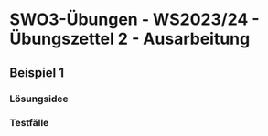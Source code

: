 # **SWO3-Übungen - WS2023/24 - Übungszettel 2 - Ausarbeitung**

## **Beispiel 1**

### **Lösungsidee**

### **Testfälle**
